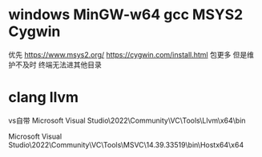 # windows MinGW-w64 gcc MSYS2 Cygwin  

优先 https://www.msys2.org/
https://cygwin.com/install.html 包更多 但是维护不及时 终端无法进其他目录 



# clang llvm


vs自带    Microsoft Visual Studio\2022\Community\VC\Tools\Llvm\x64\bin

Microsoft Visual Studio\2022\Community\VC\Tools\MSVC\14.39.33519\bin\Hostx64\x64